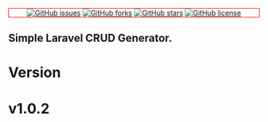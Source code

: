
<div style="text-align: center; border:1px solid red">

<div style="display: inline-block !important ">
    <a href="https://github.com/junaid-usman-dev/laravel-crud-generator/issues">
        <img alt="GitHub issues" src="https://img.shields.io/github/issues/junaid-usman-dev/laravel-crud-generator?style=plastic">
    </a>
</div>

<div style="display: inline-block !important ">
    <a href="https://github.com/junaid-usman-dev/laravel-crud-generator/network">
        <img alt="GitHub forks" src="https://img.shields.io/github/forks/junaid-usman-dev/laravel-crud-generator">
    </a>
</div>

<div style="display: inline-block !important ">
    <a href="https://github.com/junaid-usman-dev/laravel-crud-generator/stargazers">
        <img alt="GitHub stars" src="https://img.shields.io/github/stars/junaid-usman-dev/laravel-crud-generator">
    </a>
</div>

<div style="display: inline-block !important ">
    <a href="https://github.com/junaid-usman-dev/laravel-crud-generator">
        <img alt="GitHub license" src="https://img.shields.io/github/license/junaid-usman-dev/laravel-crud-generator">
    </a>
</div>

</div>

## Simple Laravel CRUD Generator.

# Version 
#    v1.0.2